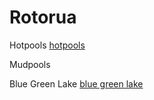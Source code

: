 # Rotorua

Hotpools
[hotpools](images/hotpools.jpg)


Mudpools

Blue Green Lake
[blue green lake](images/blue%20green%20lake.JPG)
